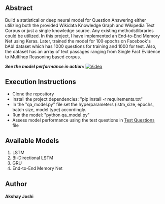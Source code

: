 ## Abstract
Build a statistical or deep neural model for Question Answering either utilizing both the provided Wikidata Knowledge Graph and Wikipedia Text Corpus or just a single knowledge source. Any existing methods/libraries could be utilized. In this project, I have implemented an End-to-End Memory Net using Keras. Later, trained the model for 100 epochs on Facebook's bAbI dataset which has 1000 questions for training and 1000 for test. Also, the dataset has an array of text passages ranging from Single Fact Evidence to Multihop Reasoning based corpus.

***See the model performance in action:*** [![**Video**](https://img.youtube.com/vi/9A34wTzw5Fw/maxresdefault.jpg)](https://youtu.be/9A34wTzw5Fw)

## Execution Instructions
* Clone the repository
* Install the project dependencies: "pip install -r requirements.txt"
* In the "qa_model.py" file set the hyperparameters (lstm_size, epochs, batch size, model type) accordingly.
* Run the model: "python qa_model.py"
* Assess model performance using the test questions in [Test Questions](https://github.com/akshayjoshii/Open_Domain_Question_Answering/blob/master/KB%2BWiki/toy-task-qa-kg-text-test.txt) file

## Available Models
1. LSTM
2. Bi-Directional LSTM
3. GRU
4. End-to-End Memory Net

## Author
#### Akshay Joshi
